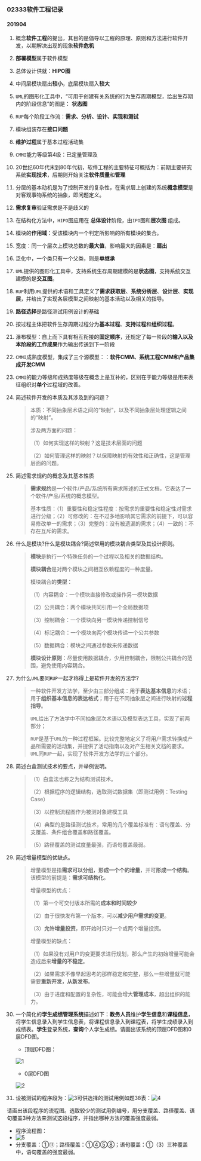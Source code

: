 ### 02333软件工程记录

#### 201904

1. 概念**软件工程**的提出，其目的是倡导以工程的原理、原则和方法进行软件开发，以期解决出现的现象**软件危机**

2. **部署模型**属于软件模型

3. 总体设计供就：**HIPO图**

4. 中间层模块扇出**较小**，底层模块扇入**较大**

5. `UML`的图形化工具中，“可用于创建有关系统的行为生存周期模型，给出生存期内的阶段信息”的图是： **状态图**

6. `RUP`每个阶段工作流：**需求、分析、设计、实现和测试**

7. 模块组装存在**接口问题**

8. **维护过程**属于基本过程活动集

9. `CMMI`能力等级第4级：已定量管理及

10. 20世纪60年代末到80年代初，软件工程的主要特征可概括为：前期主要研究系统**实现技术**，后期则开始关注**软件质量**和**管理**

11. 分层的基本动机是为了控制开发的复杂性，在需求层上创建的系统**概念模型**是对客观事物系统的抽象，即问题定义。

12. **需求复审**验证需求是不是歧义的

13. 在结构化方法中，`HIPO`图应用在 **总体设计**阶段，由`IPO`图和**层次图** 组成。

14. 模块的**作用域**：受该模块内一个判定所影响的所有模块的集合。

15. 宽度：同一个层次上模块总数的**最大值**，影响最大的因素是：**扇出**

16. 泛化中，一个类只有一个父类，则是**单继承**

17. `UML`提供的图形化工具中，支持系统生存周期建模的是**状态图**，支持系统交互建模的是**交互图**。

18. `RUP`利用`UML`提供的术语和工具定义了**需求获取层**、**系统分析层**、**设计层**、**实现层**，并给出了实现各层模型之间映射的基本活动以及相关的指导。

19. **路径选择**是路径测试用例设计的基础

20. 按过程主体把软件生存周期过程分为**基本过程**、**支持过程**和**组织过程**。

21. 瀑布模型：自上而下具有相互衔接的**固定顺序**，还规定了每一阶段的**输入以及本阶段的工作成果**作为输出传送到下一阶段

22. `CMMI`成熟度模型，集成了三个源模型：：**软件CMM、系统工程CMM和产品集成开发CMM**

23. `CMMI`的能力等级和成熟度等级在概念上是互补的，区别在于能力等级是用来表征组织对**单个**过程域的改善。

24. 简述软件开发的本质及其涉及到的问题？

    > 本质：不同抽象层术语之间的“映射”，以及不同抽象层处理逻辑之间的“映射”。
    >
    > 涉及两方面的问题：
    >
    > （1）如何实现这样的映射？这是技术层面的问题
    >
    > （2）如何管理这样的映射？以保障映射的有效性和正确性，这是管理层面的问题。

25. 简述需求规约的概念及其基本性质

    > **需求规约**是一个软件/产品/系统所有需求陈述的正式文档，它表达了一个软件/产品/系统的概念模型。
    >
    > 基本性质：（1）重要性和稳定性程度：按需求的重要性和稳定性对需求进行分级；（2）可修改的：在不过多地影响其它需求的前提下，可以容易修改单一的需求；（3）完整的：没有被遗漏的需求；（4）一致的：不存在互斥的需求。

25. 什么是模块?什么是模块耦合?简述常用的模块耦合类型及其设计原则。

    > **模块**是执行一个特殊任务的一个过程以及相关的数据结构。
    >
    > **模块耦合**是对两个模块之间相互依赖程度的一种度量。
    >
    > 模块耦合的**类型**：
    >
    > （1）内容耦合：一个模块直接修改或操作另一模块数据
    >
    > （2）公共耦合：两个模块共同引用一个全局数据项
    >
    > （3）控制耦合：一个模块向另一模块传递控制信号
    >
    > （4）标记耦合：一个模块向两个模块传递一个公共参数
    >
    > （5）数据耦合：模块之间通过参数来传递数据
    >
    > **模块设计原则**：尽量使用数据耦合，少用控制耦合，限制公共耦合的范围，避免使用内容耦合。 

26. 为什么`UML`要同`RUP`一起才称得上是软件开发的方法学?

    > 一种软件开发方法学，至少由三部分组成：用于**表达基本信息**的术语；用于**组织基本信息的表达格式**；用于在不同抽象层之间进行映射的**过程指导**。
    >
    > `UML`给出了方法学中不同抽象层次术语以及模型表达工具，实现了前两部分；
    >
    > `RUP`是基于`UML`的一种过程框架。比较完整地定义了将用户需求转换成产品所需要的活动集，并提供了活动指南以及对产生相关文档的要求。`UML`同`RUP`一起，实现了软件开发方法学的三个部分。

27. 简述白盒测试技术的要点，并举例说明。

    > （1）白盒法也称之为结构测试技术。
    >
    > （2）根据程序的逻辑结构，选取测试数据集（即测试用例：Testing Case）
    >
    > （3）以控制流程图作为被测对象建模工具
    >
    > （4）典型的是路径测试技术，常用的几个覆盖标准有：语句覆盖、分支覆盖、条件组合覆盖和路径覆盖。
    >
    > （5）路径覆盖的测试度量最强，而语句覆盖最弱。

28. 简述增量模型的优缺点。

    > 增量模型是指**需求可以分组**，**形成一个个的增量**，并可**形成一个结构**。该模型的前提是：**需求可结构化**。
    >
    > 增量模型的优点：
    >
    > （1）第一个可交付版本所需的**成本和时间较少**
    >
    > （2）由于很快发布第一个版本，可以**减少用户需求的变更**。
    >
    > （3）**允许增量投资**，即开始时只对一个或两个增量投资。
    >
    > 增量模型的缺点：
    >
    > （1）如果没有对用户的变更要求进行规划，那么产生的初始增量可能会造成后来**增量的不稳定**。
    >
    > （2）如果需求不像早起思考的那样稳定和完整，那么一些增量就可能需要**重新开发，从新发布**。
    >
    > （3）由于进度和配置的复杂性，可能会增大**管理成本**，超出组织的能力。

29. 一个简化的**学生成绩管理系统**描述如下：**教务人员**维护**学生信息**和**课程信息**，将学生信息录入到学生信息表，将课程信息录入到课程表，将学生成绩录入到成绩表。**学生**登录系统，**查询**个人学生成绩。请画出该系统的顶层DFD图和0层DFD图。

    - 顶层DFD图：

    ![1](https://gitee.com/lcxm/images/raw/master/typora/20210827161152.png)

    - 0层DFD图

    ![2](https://gitee.com/lcxm/images/raw/master/typora/20210827161310.png)



30. 设被测试的程序段为：![3](https://gitee.com/lcxm/images/raw/master/typora/20210827161633.png)可供选择的测试用例如题38表：![4](https://gitee.com/lcxm/images/raw/master/typora/20210827161707.png)

请画出该段程序的流程图。选取较少的测试用例编号，用分支覆盖、路径覆盖、语句覆盖3种方法来测试这段程序，并指出哪种方法的覆盖强度最弱。

- 程序流程图：
- ![5](https://gitee.com/lcxm/images/raw/master/typora/20210827161956.png)
- 分支覆盖：①⑪；路径覆盖：①④⑤⑧；语句覆盖：①（3）三种覆盖中，语句覆盖的强度最弱。